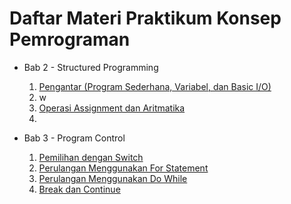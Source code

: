 <h1>Daftar Materi Praktikum Konsep Pemrograman</h1>

- Bab 2 - Structured Programming
  1. [Pengantar (Program Sederhana, Variabel, dan Basic I/O)](Bab2-StructuredProgramming/1-PengantarProgramSederhanaVariabel.md)
  2. w
  3. [Operasi Assignment dan Aritmatika](Bab2-StructuredProgramming/3-OperasiAssignmentdanAritmatika.md)
  4. 

- Bab 3 - Program Control
  1. [Pemilihan dengan Switch](Bab3-ProgramControl/1-PemilihanDenganSwitch.md)
  2. [Perulangan Menggunakan For Statement](Bab3-ProgramControl/2-PerulanganMenggunakanFor.md)
  3. [Perulangan Menggunakan Do While](Bab3-ProgramControl/3-PerulanganMenggunakanDoWhile.md)
  4. [Break dan Continue](Bab3-ProgramControl/4-BreakAndContinue.md)
